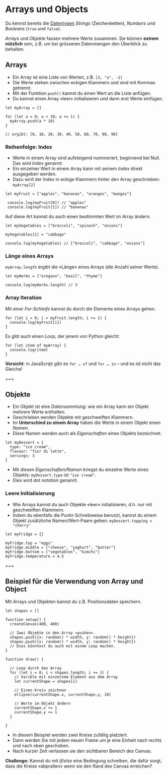 # Arrays und Objects

Du kennst bereits die [Datentypen](https://javascript.info/types) *Strings* (Zeichenketten), *Numbers* und *Booleans* (`true` und `false`).

*Arrays* und *Objekte* fassen mehrere Werte zusammen. Sie können **extrem nützlich** sein, z.B. um bei grösseren Datenmengen den Überblick zu behalten. 

## Arrays

- Ein Array ist eine Liste von Werten, z.B. `[3, "a", -1]`
- Die Werte stehen zwischen eckigen Klammern und sind mit Kommas getrennt.
- Mit der Funktion `push()` kannst du einen Wert an die Liste anfügen.
- Du kannst einen Array «leer» initialisieren und dann erst Werte einfügen.

```
let myArray = []

for (let a = 0; a < 10; a += 1) {
  myArray.push(a * 10)
}

// ergibt: [0, 10, 20, 30, 40, 50, 60, 70, 80, 90]
```

### Reihenfolge: Index
 
- Werte in einem  Array sind aufsteigend nummeriert, beginnend bei Null. Das wird *Index* genannt.
- Ein einzelner Wert in einem Array kann mit seinem *Index*  direkt ausgegeben werden.
- Dazu wird der Index in eckige Klammern hinter den Array geschrieben: `myArray[2]`

```
let myFruit = ["apples", "bananas", "oranges", "mangos"]
 
 console.log(myFruit[0]) // "apples"
 console.log(myFruit[1]) // "bananas"
```

Auf diese Art kannst du auch einen bestimmten Wert im Array ändern.

```
let myVegetables = ["broccoli", "spinach", "onions"]

myVegetables[1] = "cabbage"

console.log(myVegetables) // ["broccoli", "cabbage", "onions"]
```

### Länge eines Arrays

`myArray.length` ergibt die «Länge» eines Arrays (die Anzahl seiner Werte).

```
let myHerbs = ["oregano", "basil", "thyme"]

console.log(myHerbs.length) // 3
``` 

### Array Iteration

Mit einer *For-Schleife* kannst du durch die Elemente eines Arrays gehen.

```
for (let i = 0; i < myFruit.length; i += 1) {
  console.log(myFruit[i])
}
```

Es gibt auch einen Loop, der jenem von Python gleicht:

```
for (let item of myArray) {
  console.log(item)
}
```

**Vorsicht**: in JavaScript gibt es `for … of` und `for … in` – und es ist nicht das Gleiche!

+++

## Objekte

- Ein Objekt ist eine *Datensammlung*: wie ein Array kann ein Objekt mehrere Werte enthalten.
- Geschrieben werden Objekte mit geschweiften Klammern.
- Im **Unterschied zu einem Array** haben die Werte in einem Objekt einen *Namen*.
- Diese Namen werden auch als *Eigenschaften* eines Objekts bezeichnet.

```
let myDessert = { 
  type: "ice cream",
  flavour: "fior di latte",
  servings: 3
}
```

- Mit diesen *Eigenschaften/Namen* kriegst du einzelne Werte eines Objekts: `myDessert.type` ist `"ice cream"`.
- Dies wird *dot notation* genannt.

### Leere Initialisierung

- Wie Arrays kannst du auch Objekte «leer» initialisieren, d.h. nur mit geschweiften Klammern.
- Indem du ebenfalls die Punkt-Schreibweise benutzt, kannst du einem Objekt zusätzliche Namen/Wert-Paare geben: `myDessert.topping = "cherry"`

```
let myFridge = {}

myFridge.top = "eggs"
myFridge.middle = ["cheese", "yoghurt", "butter"]
myFridge.bottom = ["vegetables", "kimchi"]
myFridge.temperature = 4.5
```

+++

## Beispiel für die Verwendung von Array und Object

Mit Arrays und Objekten kannst du z.B. Positionsdaten speichern.

```
let shapes = []

function setup() {
  createCanvas(400, 400)
  
  // Zwei Objekte in den Array «pushen».
  shapes.push({x: random() * width, y: random() * height})
  shapes.push({x: random() * width, y: random() * height})
  // Dies könntest du auch mit einem Loop machen.
}

function draw() {

  // Loop durch den Array
  for (let i = 0; i < shapes.length; i += 1) {
    // Varible mit einzelnem Element aus dem Array 
    let currentShape = shapes[i]
    
    // Einen Kreis zeichnen
    ellipse(currentShape.x, currentShape.y, 10)
    
    // Werte im Objekt ändern
    currentShape.x += 1
    currentShape.y += 1
  }
  
}
```

- In diesem Beispiel werden zwei Kreise zufällig platziert.
- Dann werden Sie mit jedem neuen Frame um je eine Einheit nach rechts und nach oben geschoben.
- Nach kurzer Zeit verlassen sie den sichtbaren Bereich des Canvas.

**Challenge:** Kannst du mit *if/else* eine Bedingung schreiben, die dafür sorgt, dass die Kreise «abprallen» wenn sie den Rand des Canvas erreichen?